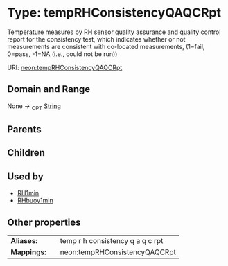 
# Type: tempRHConsistencyQAQCRpt


Temperature measures by RH sensor quality assurance and quality control report for the consistency test, which indicates whether or not measurements are consistent with co-located measurements, (1=fail, 0=pass, -1=NA (i.e., could not be run))

URI: [neon:tempRHConsistencyQAQCRpt](https://data.neonscience.org/tempRHConsistencyQAQCRpt)


## Domain and Range

None ->  <sub>OPT</sub> [String](types/String.md)

## Parents


## Children


## Used by

 * [RH1min](RH1min.md)
 * [RHbuoy1min](RHbuoy1min.md)

## Other properties

|  |  |  |
| --- | --- | --- |
| **Aliases:** | | temp r h consistency q a q c rpt |
| **Mappings:** | | neon:tempRHConsistencyQAQCRpt |

